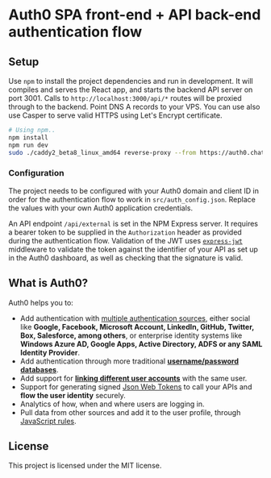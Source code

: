 # Auth0 SPA front-end + API back-end authentication flow



## Setup

Use `npm` to install the project dependencies and run in development. It will compiles and serves the React app, and starts the backend API server on port 3001. Calls to `http://localhost:3000/api/*` routes will be proxied through to the backend. Point DNS A records to your VPS. You can use also use Casper to serve valid HTTPS using Let's Encrypt certificate.

```bash
# Using npm..
npm install
npm run dev
sudo ./caddy2_beta8_linux_amd64 reverse-proxy --from https://auth0.chatdocs.io --to http://localhost:3000
```


### Configuration

The project needs to be configured with your Auth0 domain and client ID in order for the authentication flow to work in `src/auth_config.json`. Replace the values with your own Auth0 application credentials.

An API endpoint `/api/external` is set in the NPM Express server. It requires a bearer token to be supplied in the `Authorization` header as provided during the authentication flow. Validation of the JWT uses [`express-jwt`](https://github.com/auth0/express-jwt) middleware to validate the token against the identifier of your API as set up in the Auth0 dashboard, as well as checking that the signature is valid.

## What is Auth0?

Auth0 helps you to:
- Add authentication with [multiple authentication sources](https://docs.auth0.com/identityproviders), either social like **Google, Facebook, Microsoft Account, LinkedIn, GitHub, Twitter, Box, Salesforce, among others**, or enterprise identity systems like **Windows Azure AD, Google Apps, Active Directory, ADFS or any SAML Identity Provider**.
- Add authentication through more traditional **[username/password databases](https://docs.auth0.com/mysql-connection-tutorial)**.
- Add support for **[linking different user accounts](https://docs.auth0.com/link-accounts)** with the same user.
- Support for generating signed [Json Web Tokens](https://docs.auth0.com/jwt) to call your APIs and **flow the user identity** securely.
- Analytics of how, when and where users are logging in.
- Pull data from other sources and add it to the user profile, through [JavaScript rules](https://docs.auth0.com/rules).

## License

This project is licensed under the MIT license.